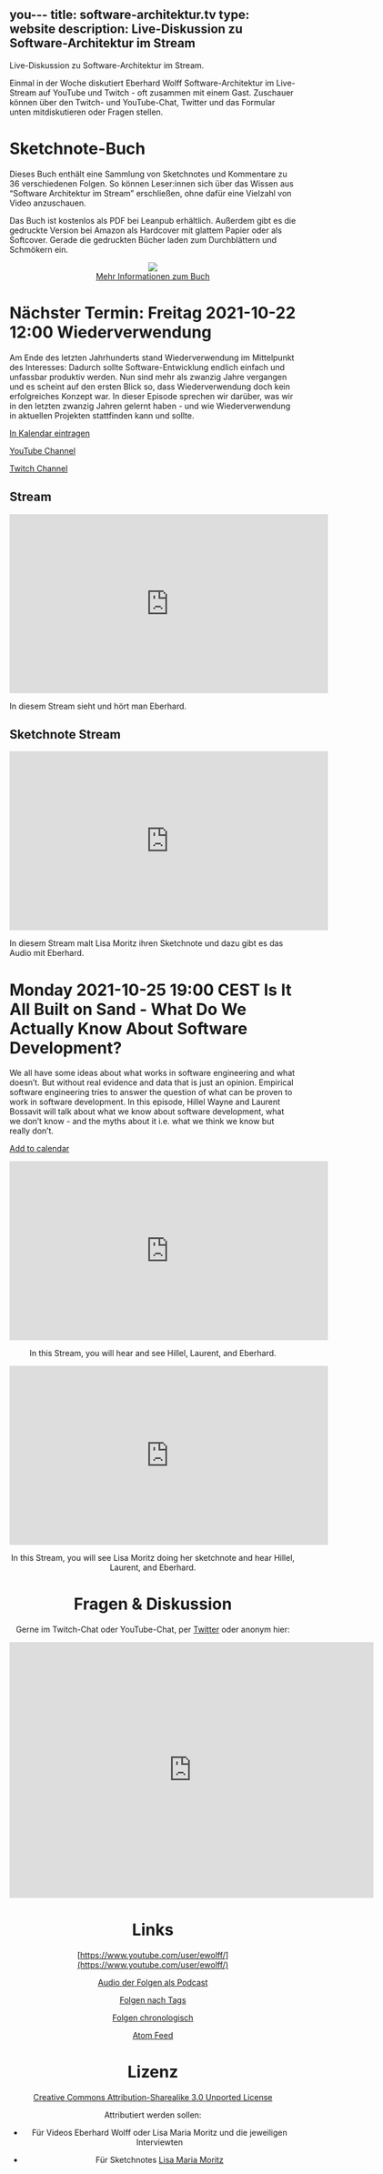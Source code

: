 you---
title: software-architektur.tv
type: website
description: Live-Diskussion zu Software-Architektur im Stream
---

Live-Diskussion zu Software-Architektur im Stream. 

Einmal in der Woche diskutiert Eberhard Wolff Software-Architektur im
Live-Stream auf YouTube und Twitch - oft zusammen mit einem
Gast. Zuschauer können über den Twitch- und YouTube-Chat, Twitter und
das Formular unten mitdiskutieren oder Fragen
stellen. 

# Sketchnote-Buch

Dieses Buch enthält eine Sammlung von Sketchnotes und Kommentare zu 36
verschiedenen Folgen. So können Leser:innen sich über das Wissen aus
“Software Architektur im Stream” erschließen, ohne dafür eine Vielzahl
von Video anzuschauen.

Das Buch ist kostenlos als PDF bei Leanpub erhältlich. Außerdem gibt
es die gedruckte Version bei Amazon als Hardcover mit glattem Papier
oder als Softcover. Gerade die gedruckten Bücher laden zum
Durchblättern und Schmökern ein. 

<center>

<a href="sketchnote-buch"> <img
src="sketchnote-buch.jpg" /> <br /> Mehr Informationen zum Buch</a>

</center>


# Nächster Termin: Freitag 2021-10-22 12:00 Wiederverwendung

Am Ende des letzten Jahrhunderts stand Wiederverwendung im Mittelpunkt
des Interesses: Dadurch sollte Software-Entwicklung endlich einfach
und unfassbar produktiv werden. Nun sind mehr als zwanzig Jahre
vergangen und es scheint auf den ersten Blick so, dass
Wiederverwendung doch kein erfolgreiches Konzept war. In dieser
Episode sprechen wir darüber, was wir in den letzten zwanzig Jahren
gelernt haben - und wie Wiederverwendung in aktuellen Projekten
stattfinden kann und sollte.

[In Kalendar eintragen](termin.ics)

[YouTube Channel](https://www.youtube.com/channel/UCaX9XGZHHh-D3xSqExT0F5Q)

[Twitch Channel](https://www.twitch.tv/ebrwolff)

## Stream

<center>
<div aclass="embed-container"> <iframe width="560" height="315"
src="https://www.youtube-nocookie.com/embed/RJ5UKfA-j4o"
frameborder="0" allow="accelerometer; autoplay; clipboard-write;
encrypted-media; gyroscope; picture-in-picture"
allowfullscreen></iframe> </div>
</center>

In diesem Stream sieht und hört man Eberhard.

## Sketchnote Stream

<center>
<div aclass="embed-container"> <iframe width="560" height="315"
src="https://www.youtube-nocookie.com/embed/9CPNQuUT7Ec"
frameborder="0" allow="accelerometer; autoplay; clipboard-write;
encrypted-media; gyroscope; picture-in-picture"
allowfullscreen></iframe> </div>
</center>

In diesem Stream malt Lisa Moritz ihren Sketchnote und dazu gibt es
das Audio mit Eberhard.
 
<!-- ## Vorschau -->

<!-- <center> -->
<!-- <div aclass="embed-container"> <iframe width="560" height="315" -->
<!-- src="https://www.youtube-nocookie.com/embed/Ea8Z2AtkhmE" -->
<!-- frameborder="0" allow="accelerometer; autoplay; clipboard-write; -->
<!-- encrypted-media; gyroscope; picture-in-picture" -->
<!-- allowfullscreen></iframe> </div> -->
<!-- </center> -->

# Monday 2021-10-25 19:00 CEST Is It All Built on Sand - What Do We Actually Know About Software Development?


We all have some ideas about what works in software engineering and
what doesn’t. But without real evidence and data that is just an
opinion. Empirical software engineering tries to answer the question
of what can be proven to work in software development. In this
episode, Hillel Wayne and Laurent Bossavit will talk about what we
know about software development, what we don’t know - and the myths
about it i.e. what we think we know but really don’t.

[Add to calendar](appointment.ics)

<center>
<div aclass="embed-container"> <iframe width="560" height="315"
src="https://www.youtube-nocookie.com/embed/2qWBPWQ34Jg"
frameborder="0" allow="accelerometer; autoplay; clipboard-write;
encrypted-media; gyroscope; picture-in-picture"
allowfullscreen></iframe> </div>

In this Stream, you will hear and see Hillel, Laurent, and Eberhard.

<center>
<div aclass="embed-container"> <iframe width="560" height="315"
src="https://www.youtube-nocookie.com/embed/iXZLUJS2BHA"
frameborder="0" allow="accelerometer; autoplay; clipboard-write;
encrypted-media; gyroscope; picture-in-picture"
allowfullscreen></iframe> </div>
</center>

In this Stream, you will see Lisa Moritz doing her sketchnote and hear
Hillel, Laurent, and Eberhard.


# Fragen & Diskussion

Gerne im Twitch-Chat oder YouTube-Chat, per [Twitter](https://twitter.com/ewolff) oder anonym
hier:

<div class="embed-container">
<div class="ratio4x3">
<iframe
src="https://docs.google.com/forms/d/e/1FAIpQLSf0xIZkNG_wRJ0IiobVcO3Z-q3dQMcwYTww0wgiWCupZCKM4A/viewform?embedded=true"
width="640" height="450" frameborder="0" marginheight="0"
marginwidth="0">Loading…</iframe>
</div>
</div>

# Links

[https://www.youtube.com/user/ewolff/](https://www.youtube.com/user/ewolff/)

[Audio der Folgen als Podcast](podcast.html)

[Folgen nach Tags](tags.html)

[Folgen chronologisch](chronologisch.html)

[Atom Feed](feed.xml)

# Lizenz

[Creative Commons Attribution-Sharealike 3.0 Unported
License](http://creativecommons.org/licenses/by-sa/3.0/)

Attributiert werden sollen:

* Für Videos Eberhard Wolff oder Lisa Maria Moritz und die jeweiligen Interviewten

* Für Sketchnotes [Lisa Maria Moritz](https://twitter.com/Teapot4181)
